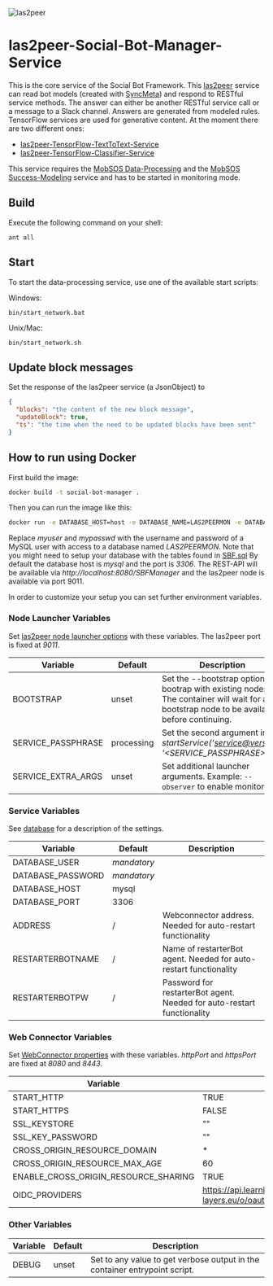 ![las2peer](https://rwth-acis.github.io/las2peer/logo/vector/las2peer-logo.svg)

# las2peer-Social-Bot-Manager-Service
This is the core service of the Social Bot Framework. This [las2peer](https://github.com/rwth-acis/las2peer) service can read bot models (created with [SyncMeta](https://github.com/rwth-acis/syncmeta)) and respond to RESTful service methods. 
The answer can either be another RESTful service call or a message to a Slack channel.
Answers are generated from modeled rules. TensorFlow services are used for generative content. At the moment there are two different ones:
- [las2peer-TensorFlow-TextToText-Service](https://github.com/rwth-acis/las2peer-TensorFlow-TextToText-Service)
- [las2peer-TensorFlow-Classifier-Service](https://github.com/rwth-acis/las2peer-TensorFlow-Classifier-Service)

This service requires the [MobSOS Data-Processing](https://github.com/rwth-acis/mobsos-data-processing) and the [MobSOS Success-Modeling](https://github.com/rwth-acis/mobsos-success-modeling) service and has to be started in monitoring mode. 

Build
--------
Execute the following command on your shell:

```shell
ant all 
```

Start
--------

To start the data-processing service, use one of the available start scripts:

Windows:

```shell
bin/start_network.bat
```

Unix/Mac:
```shell
bin/start_network.sh
```

Update block messages
--------
Set the response of the las2peer service (a JsonObject) to
```json
{
  "blocks": "the content of the new block message",
  "updateBlock": true,
  "ts": "the time when the need to be updated blocks have been sent"
}
```

How to run using Docker
-------------------

First build the image:
```bash
docker build -t social-bot-manager . 
```

Then you can run the image like this:

```bash
docker run -e DATABASE_HOST=host -e DATABASE_NAME=LAS2PEERMON -e DATABASE_USER=myuser -e DATABASE_PASSWORD=mypasswd -p 8080:8080 -p 9011:9011 social-bot-manager
```

Replace *myuser* and *mypasswd* with the username and password of a MySQL user with access to a database named *LAS2PEERMON*.
Note that you might need to setup your database with the tables found in [SBF.sql](https://github.com/rwth-acis/las2peer-social-bot-manager-service/blob/master/SBF.sql)
By default the database host is *mysql* and the port is *3306*.
The REST-API will be available via *http://localhost:8080/SBFManager* and the las2peer node is available via port 9011.

In order to customize your setup you can set further environment variables.

### Node Launcher Variables

Set [las2peer node launcher options](https://github.com/rwth-acis/las2peer-Template-Project/wiki/L2pNodeLauncher-Commands#at-start-up) with these variables.
The las2peer port is fixed at *9011*.

| Variable | Default | Description |
|----------|---------|-------------|
| BOOTSTRAP | unset | Set the --bootstrap option to bootrap with existing nodes. The container will wait for any bootstrap node to be available before continuing. |
| SERVICE_PASSPHRASE | processing | Set the second argument in *startService('<service@version>', '<SERVICE_PASSPHRASE>')*. |
| SERVICE_EXTRA_ARGS | unset | Set additional launcher arguments. Example: ```--observer``` to enable monitoring. |

### Service Variables

See [database](#Database) for a description of the settings.

| Variable | Default | Description |
|----------|---------|-------------|
| DATABASE_USER | *mandatory* ||
| DATABASE_PASSWORD | *mandatory* ||
| DATABASE_HOST | mysql | |
| DATABASE_PORT | 3306 | |
| ADDRESS | / |Webconnector address. Needed for auto-restart functionality |
| RESTARTERBOTNAME | / | Name of restarterBot agent. Needed for auto-restart functionality |
| RESTARTERBOTPW | / | Password for restarterBot agent. Needed for auto-restart functionality |


### Web Connector Variables

Set [WebConnector properties](https://github.com/rwth-acis/las2peer-Template-Project/wiki/WebConnector-Configuration) with these variables.
*httpPort* and *httpsPort* are fixed at *8080* and *8443*.

| Variable | Default |
|----------|---------|
| START_HTTP | TRUE |
| START_HTTPS | FALSE |
| SSL_KEYSTORE | "" |
| SSL_KEY_PASSWORD | "" |
| CROSS_ORIGIN_RESOURCE_DOMAIN | * |
| CROSS_ORIGIN_RESOURCE_MAX_AGE | 60 |
| ENABLE_CROSS_ORIGIN_RESOURCE_SHARING | TRUE |
| OIDC_PROVIDERS | https://api.learning-layers.eu/o/oauth2,https://accounts.google.com |

### Other Variables

| Variable | Default | Description |
|----------|---------|-------------|
| DEBUG  | unset | Set to any value to get verbose output in the container entrypoint script. |


